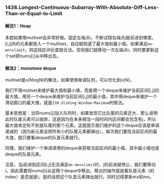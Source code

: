 ### 1438.Longest-Continuous-Subarray-With-Absolute-Diff-Less-Than-or-Equal-to-Limit

#### 解法1：Heap
本题如果用multiset会非常好做。固定左端点i，不断试探右端点j能前进到哪里。[i,j]内的元素都放入一个multiset，自动就知道了最大值和最小值。如果满足```mx-mn<=limit```，则这段区间长度就合法。否则我们就移动一次左端点i，同时要更新这个set把nums[i]从中移出去。

#### 解法2：monotone deque
multiset是o(NlogN)的解法，如果使用单调队列，可以优化到o(N)。

我们不用multset来维护最大值和最小值，而是用一个deque来维护当前区间[i,j]的最大值，用另一个deque来维护当前区间[i,j]的最小值。其中用deque来维护一个滑动窗口的最大值，就是```239.Sliding-Window-Maximum```的做法。

基本思想是：当将nums[j]加入队列时，如果发现它比队尾的元素还大，那么说明此时队尾元素可以抛弃，这是因为在未来相当一段时间内区间都会包含有j，所以最大值肯定轮不到是队尾的那个元素。这就提示我们维护的这个deque应该是单调递减的（因为新元素会把所有小的队尾元素都弹出）。每次我们要找当前区间的最大值，就只要看deque的队首元素就行。

同理，我们维护一个单调递增的deque来获取当前区间的最小值，其中最小值也是deque的队首元素。

注意，当j前进到区间[i,j]无法满足```mx-mn<=limit```时，j的前进就停止，我们要移动i。因此需要将nums[i]从这两个deque中移出。移出的操作就是看队首元素（的index）是否就是i，是的话把这个队首元素弹出就行。同时记得更新mx和mn。
